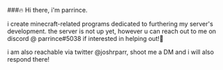 ###🔥 Hi there, i'm parrince.

i create minecraft-related programs dedicated to furthering my server's development.
the server is not up yet, however u can reach out to me on discord @ parrince#5038 if interested in helping out!👋

i am also reachable via twitter @joshrparr, shoot me a DM and i will also respond there!
<!--
**parrince/parrince** is a ✨ _special_ ✨ repository because its `README.md` (this file) appears on your GitHub profile.

Here are some ideas to get you started:

- 🔭 I’m currently working on ...
- 🌱 I’m currently learning ...
- 👯 I’m looking to collaborate on ...
- 🤔 I’m looking for help with ...
- 💬 Ask me about ...
- 📫 How to reach me: ...
- 😄 Pronouns: ...
- ⚡ Fun fact: ...
-->
